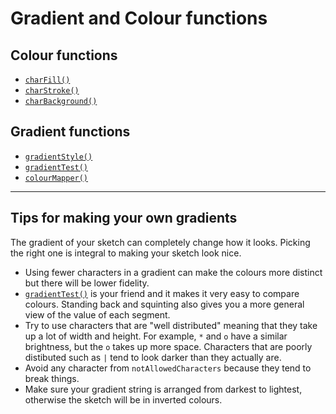 # Gradient and Colour functions

## Colour functions
- [`charFill()`](functions/charFill)
- [`charStroke()`](functions/charStroke)
- [`charBackground()`](functions/charBackground)

## Gradient functions
- [`gradientStyle()`](functions/gradientStyle)
- [`gradientTest()`](functions/gradientTest)
- [`colourMapper()`](functions/colourMapper)
----
## Tips for making your own gradients
The gradient of your sketch can completely change how it looks. Picking the right one is integral to making your sketch look nice.
- Using fewer characters in a gradient can make the colours more distinct but there will be lower fidelity.
- [`gradientTest()`](functions/gradientTest) is your friend and it makes it very easy to compare colours. Standing back and squinting also gives you a more general view of the value of each segment.
- Try to use characters that are "well distributed" meaning that they take up a lot of width and height. For example, `*` and `o` have a similar brightness, but the `o` takes up more space. Characters that are poorly distibuted such as `|` tend to look darker than they actually are.
- Avoid any character from `notAllowedCharacters` because they tend to break things.
- Make sure your gradient string is arranged from darkest to lightest, otherwise the sketch will be in inverted colours.